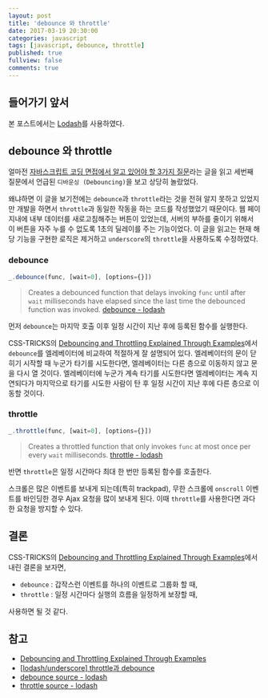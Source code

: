 ```yaml
---
layout: post
title: 'debounce 와 throttle'
date: 2017-03-19 20:30:00
categories: javascript
tags: [javascript, debounce, throttle]
published: true
fullview: false
comments: true
---
```


## 들어가기 앞서

본 포스트에서는 [Lodash](hhttps://lodash.com/)를 사용하였다.

## debounce 와 throttle

얼마전 [자바스크립트 코딩 면접에서 알고 있어야 할 3가지 질문](https://joshua1988.github.io/web_dev/javascript-interview-3questions/)라는 글을 읽고 세번째 질문에서 언급된 `디바운싱 (Debouncing)`을 보고 상당히 놀랐었다.

왜냐하면 이 글을 보기전에는 `debounce`과 `throttle`라는 것을 전혀 알지 못하고 있었지만 개발을 하면서 `throttle`과 동일한 작동을 하는 코드를 작성했었기 때문이다. 웹 페이지내에 내부 데이터를 새로고침해주는 버튼이 있었는데, 서버의 부하를 줄이기 위해서 이 버튼을 자주 누를 수 없도록 1초의 딜레이를 주는 기능이었다. 이 글을 읽고는 현재 해당 기능을 구현한 로직은 제거하고 `underscore`의 `throttle`을 사용하도록 수정하였다.

### debounce

```javascript
_.debounce(func, [wait=0], [options={}])
```

> Creates a debounced function that delays invoking `func` until after `wait` milliseconds have elapsed since the last time the debounced function was invoked. [debounce - lodash](https://lodash.com/docs/4.17.4#debounce)

먼저 `debounce`는 마지막 호출 이후 일정 시간이 지난 후에 등록된 함수를 실행한다.

CSS-TRICKS의 [Debouncing and Throttling Explained Through Examples](https://css-tricks.com/debouncing-throttling-explained-examples/)에서 `debounce`를 엘레베이터에 비교하여 적절하게 잘 설명되어 있다. 엘레베이터의 문이 닫히기 시작할 때 누군가 타기를 시도한다면, 엘레베이터는 다른 층으로 이동하지 않고 문을 다시 열 것이다. 엘레베이터에 누군가 계속 타기를 시도한다면 엘레베이터는 계속 지연되다가 마지막으로 타기를 시도한 사람이 탄 후 일정 시간이 지난 후에 다른 층으로 이동할 것이다.

### throttle

```javascript
_.throttle(func, [wait=0], [options={}])
```

> Creates a throttled function that only invokes `func` at most once per every `wait` milliseconds. [throttle - lodash](https://lodash.com/docs/4.17.4#throttle)

반면 `throttle`은 일정 시간마다 최대 한 번만 등록된 함수를 호출한다.

스크롤은 많은 이벤트를 보내게 되는데(특히 trackpad), 무한 스크롤에 `onscroll` 이벤트를 바인딩한 경우 Ajax 요청을 많이 보내게 된다. 이때 `throttle`를 사용한다면 과다한 요청을 방지할 수 있다.

## 결론

CSS-TRICKS의 [Debouncing and Throttling Explained Through Examples](https://css-tricks.com/debouncing-throttling-explained-examples/)에서 내린 결론을 보자면,

* `debounce` : 갑작스런 이벤트를 하나의 이벤트로 그룹화 할 때,
* `throttle` : 일정 시간마다 실행의 흐름을 일정하게 보장할 때,

사용하면 될 것 같다.

## 참고

* [Debouncing and Throttling Explained Through Examples](https://css-tricks.com/debouncing-throttling-explained-examples/)
* [[lodash/underscore] throttle과 debounce](https://hyunseob.github.io/2016/04/24/throttle-and-debounce/)
* [debounce source - lodash](https://github.com/lodash/lodash/blob/4.8.0-npm/debounce.js)
* [throttle source - lodash](https://github.com/lodash/lodash/blob/4.8.0-npm/throttle.js)

